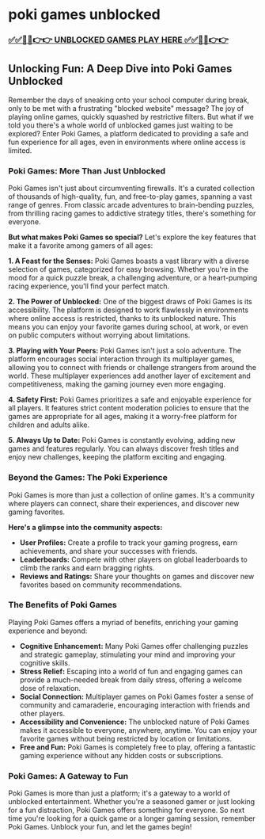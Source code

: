 # poki games unblocked

### [✅✅🔴🔴👉👉 UNBLOCKED GAMES PLAY HERE ✅✅🔴🔴👉👉](https://topstoryindia.com)

## Unlocking Fun: A Deep Dive into Poki Games Unblocked

Remember the days of sneaking onto your school computer during break, only to be met with a frustrating "blocked website" message? The joy of playing online games, quickly squashed by restrictive filters. But what if we told you there's a whole world of unblocked games just waiting to be explored? Enter Poki Games, a platform dedicated to providing a safe and fun experience for all ages, even in environments where online access is limited.

### Poki Games: More Than Just Unblocked

Poki Games isn't just about circumventing firewalls. It's a curated collection of thousands of high-quality, fun, and free-to-play games, spanning a vast range of genres. From classic arcade adventures to brain-bending puzzles, from thrilling racing games to addictive strategy titles, there's something for everyone. 

**But what makes Poki Games so special?** Let's explore the key features that make it a favorite among gamers of all ages:

**1. A Feast for the Senses:**  Poki Games boasts a vast library with a diverse selection of games, categorized for easy browsing. Whether you're in the mood for a quick puzzle break, a challenging adventure, or a heart-pumping racing experience, you'll find your perfect match.

**2. The Power of Unblocked:** One of the biggest draws of Poki Games is its accessibility. The platform is designed to work flawlessly in environments where online access is restricted, thanks to its unblocked nature. This means you can enjoy your favorite games during school, at work, or even on public computers without worrying about limitations.

**3. Playing with Your Peers:** Poki Games isn't just a solo adventure. The platform encourages social interaction through its multiplayer games, allowing you to connect with friends or challenge strangers from around the world.  These multiplayer experiences add another layer of excitement and competitiveness, making the gaming journey even more engaging.

**4. Safety First:** Poki Games prioritizes a safe and enjoyable experience for all players. It features strict content moderation policies to ensure that the games are appropriate for all ages, making it a worry-free platform for children and adults alike.

**5. Always Up to Date:** Poki Games is constantly evolving, adding new games and features regularly. You can always discover fresh titles and enjoy new challenges, keeping the platform exciting and engaging.

### Beyond the Games: The Poki Experience

Poki Games is more than just a collection of online games. It's a community where players can connect, share their experiences, and discover new gaming favorites.  

**Here's a glimpse into the community aspects:**

* **User Profiles:** Create a profile to track your gaming progress, earn achievements, and share your successes with friends.
* **Leaderboards:** Compete with other players on global leaderboards to climb the ranks and earn bragging rights.
* **Reviews and Ratings:** Share your thoughts on games and discover new favorites based on community recommendations.

### The Benefits of Poki Games

Playing Poki Games offers a myriad of benefits, enriching your gaming experience and beyond:

* **Cognitive Enhancement:** Many Poki Games offer challenging puzzles and strategic gameplay, stimulating your mind and improving your cognitive skills. 
* **Stress Relief:** Escaping into a world of fun and engaging games can provide a much-needed break from daily stress, offering a welcome dose of relaxation.
* **Social Connection:** Multiplayer games on Poki Games foster a sense of community and camaraderie, encouraging interaction with friends and other players.
* **Accessibility and Convenience:** The unblocked nature of Poki Games makes it accessible to everyone, anywhere, anytime. You can enjoy your favorite games without being restricted by location or limitations.
* **Free and Fun:** Poki Games is completely free to play, offering a fantastic gaming experience without any hidden costs or subscriptions.

### Poki Games: A Gateway to Fun

Poki Games is more than just a platform; it's a gateway to a world of unblocked entertainment. Whether you're a seasoned gamer or just looking for a fun distraction, Poki Games offers something for everyone. So next time you're looking for a quick game or a longer gaming session, remember Poki Games. Unblock your fun, and let the games begin! 
